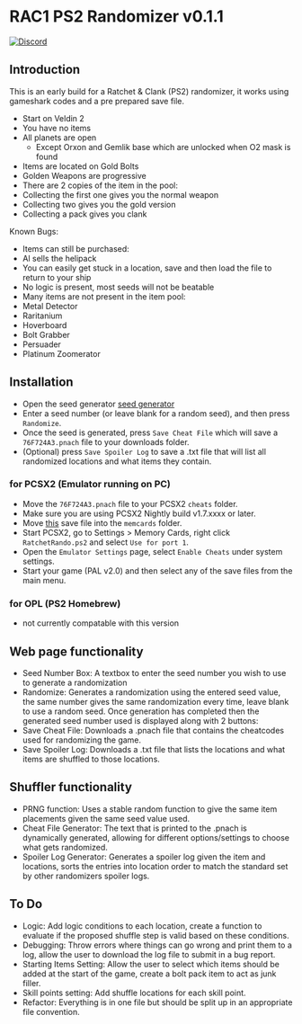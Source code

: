 # RAC1 PS2 Randomizer v0.1.1
[![Discord](https://discordapp.com/api/guilds/951548841310695425/embed.png?style=shield)](https://discord.gg/33KUTCWH)

## Introduction

This is an early build for a Ratchet & Clank (PS2) randomizer, it works using gameshark codes and a pre prepared save file.

- Start on Veldin 2
- You have no items
- All planets are open
  - Except Orxon and Gemlik base which are unlocked when O2 mask is found
- Items are located on Gold Bolts
- Golden Weapons are progressive
 - There are 2 copies of the item in the pool:
  - Collecting the first one gives you the normal weapon
  - Collecting two gives you the gold version
- Collecting a pack gives you clank

Known Bugs:
- Items can still be purchased:
 - Al sells the helipack
- You can easily get stuck in a location, save and then load the file to return to your ship
- No logic is present, most seeds will not be beatable
- Many items are not present in the item pool:
 - Metal Detector
 - Raritanium
 - Hoverboard
 - Bolt Grabber
 - Persuader
 - Platinum Zoomerator

## Installation

- Open the seed generator [seed generator](https://champthehippie.github.io/ratchetps2rando/Randomizer_code_without_logic)
- Enter a seed number (or leave blank for a random seed), and then press `Randomize`.
- Once the seed is generated, press `Save Cheat File` which will save a `76F724A3.pnach` file to your downloads folder.
 - (Optional) press `Save Spoiler Log` to save a .txt file that will list all randomized locations and what items they contain.
 
### for PCSX2 (Emulator running on PC)
 
- Move the `76F724A3.pnach` file to your PCSX2 `cheats` folder.
 - Make sure you are using PCSX2 Nightly build v1.7.xxxx or later.
- Move [this](https://drive.google.com/file/d/1XvIiDHySYcOxELpgGW-PmfRw5Xau7koE/view?usp=sharing) save file into the `memcards` folder.
- Start PCSX2, go to Settings > Memory Cards, right click `RatchetRando.ps2` and select `Use for port 1`.
- Open the `Emulator Settings` page, select `Enable Cheats` under system settings.
- Start your game (PAL v2.0) and then select any of the save files from the main menu.

### for OPL (PS2 Homebrew)

- not currently compatable with this version

## Web page functionality

- Seed Number Box: A textbox to enter the seed number you wish to use to generate a randomization
- Randomize: Generates a randomization using the entered seed value, the same number gives the same randomization every time, leave blank to use a random seed.
Once generation has completed then the generated seed number used is displayed along with 2 buttons:
- Save Cheat File: Downloads a .pnach file that contains the cheatcodes used for randomizing the game.
- Save Spoiler Log: Downloads a .txt file that lists the locations and what items are shuffled to those locations.

## Shuffler functionality

- PRNG function: Uses a stable random function to give the same item placements given the same seed value used.
- Cheat File Generator: The text that is printed to the .pnach is dynamically generated, allowing for different options/settings to choose what gets randomized.
- Spoiler Log Generator: Generates a spoiler log given the item and locations, sorts the entries into location order to match the standard set by other randomizers spoiler logs.

## To Do

- Logic: Add logic conditions to each location, create a function to evaluate if the proposed shuffle step is valid based on these conditions.
- Debugging: Throw errors where things can go wrong and print them to a log, allow the user to download the log file to submit in a bug report.
- Starting Items Setting: Allow the user to select which items should be added at the start of the game, create a bolt pack item to act as junk filler.
- Skill points setting: Add shuffle locations for each skill point.
- Refactor: Everything is in one file but should be split up in an appropriate file convention.